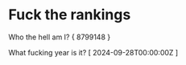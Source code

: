 # Fuck the rankings

Who the hell am I?
{ 8799148 }

What fucking year is it?
[ 2024-09-28T00:00:00Z ]
